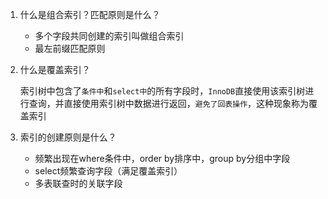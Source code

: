 1. 什么是组合索引？匹配原则是什么？
   + 多个字段共同创建的索引叫做组合索引
   + 最左前缀匹配原则
2. 什么是覆盖索引？

   索引树中包含了`条件中`和`select中`的所有字段时，`InnoDB`直接使用该索引树进行查询，并直接使用索引树中数据进行返回，`避免了回表操作`，这种现象称为覆盖索引
3. 索引的创建原则是什么？
   
   + 频繁出现在where条件中，order by排序中，group by分组中字段
   + select频繁查询字段（满足覆盖索引）
   + 多表联查时的关联字段
